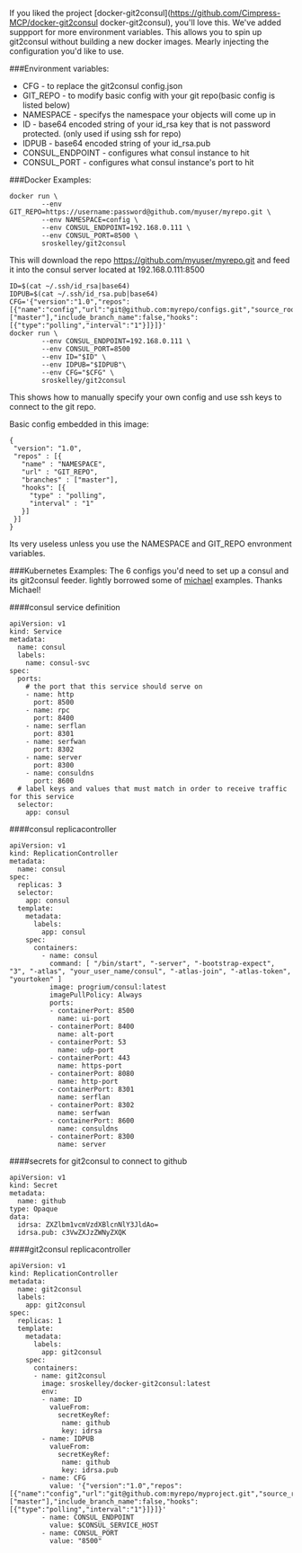If you liked the project [docker-git2consul](https://github.com/Cimpress-MCP/docker-git2consul docker-git2consul), you'll love this. We've added suppport for more environment variables. This allows you to spin up git2consul without building a new docker images. Mearly injecting the configuration you'd like to use.

###Environment variables:
*   CFG       - to replace the git2consul config.json  
*   GIT_REPO  - to modify basic config with your git repo(basic config is listed below)  
*   NAMESPACE - specifys the namespace your objects will come up in  
*   ID        - base64 encoded string of your id_rsa key that is not password protected. (only used if using ssh for repo)  
*   IDPUB     - base64 encoded string of your id_rsa.pub  
*   CONSUL_ENDPOINT - configures what consul instance to hit  
*   CONSUL_PORT - configures what consul instance's port to hit  


###Docker Examples:
```
docker run \
        --env GIT_REPO=https://username:password@github.com/myuser/myrepo.git \
        --env NAMESPACE=config \
        --env CONSUL_ENDPOINT=192.168.0.111 \
        --env CONSUL_PORT=8500 \
        sroskelley/git2consul
```
This will download the repo https://github.com/myuser/myrepo.git and feed it into the consul server located at 192.168.0.111:8500

```
ID=$(cat ~/.ssh/id_rsa|base64)
IDPUB=$(cat ~/.ssh/id_rsa.pub|base64)
CFG='{"version":"1.0","repos":[{"name":"config","url":"git@github.com:myrepo/configs.git","source_root":"dev","mountpoint":"","branches":["master"],"include_branch_name":false,"hooks":[{"type":"polling","interval":"1"}]}]}'
docker run \
        --env CONSUL_ENDPOINT=192.168.0.111 \
        --env CONSUL_PORT=8500
        --env ID="$ID" \
        --env IDPUB="$IDPUB"\
        --env CFG="$CFG" \
        sroskelley/git2consul
```
This shows how to manually specify your own config and use ssh keys to connect to the git repo. 


Basic config embedded in this image:
```
{
 "version": "1.0",
 "repos" : [{
   "name" : "NAMESPACE",
   "url" : "GIT_REPO",
   "branches" : ["master"],
   "hooks": [{
     "type" : "polling",
     "interval" : "1"
   }]
 }]
}
```
Its very useless unless you use the NAMESPACE and GIT_REPO envronment variables. 

###Kubernetes Examples:
The 6 configs you'd need to set up a consul and its git2consul feeder. lightly borrowed some of [michael](http://www.devoperandi.com/deploying-consul-in-kubernetes/ "michael's") examples. Thanks Michael!

####consul service definition
```
apiVersion: v1
kind: Service
metadata:
  name: consul
  labels:
    name: consul-svc
spec:
  ports:
    # the port that this service should serve on
    - name: http
      port: 8500
    - name: rpc
      port: 8400
    - name: serflan
      port: 8301
    - name: serfwan
      port: 8302
    - name: server
      port: 8300
    - name: consuldns
      port: 8600
  # label keys and values that must match in order to receive traffic for this service
  selector:
    app: consul
```

####consul replicacontroller
```
apiVersion: v1
kind: ReplicationController
metadata:
  name: consul
spec:
  replicas: 3
  selector:
    app: consul
  template:
    metadata:
      labels:
        app: consul
    spec:
      containers:
        - name: consul
          command: [ "/bin/start", "-server", "-bootstrap-expect", "3", "-atlas", "your_user_name/consul", "-atlas-join", "-atlas-token", "yourtoken" ]
          image: progrium/consul:latest
          imagePullPolicy: Always
          ports:
          - containerPort: 8500
            name: ui-port
          - containerPort: 8400
            name: alt-port
          - containerPort: 53
            name: udp-port
          - containerPort: 443
            name: https-port
          - containerPort: 8080
            name: http-port
          - containerPort: 8301
            name: serflan
          - containerPort: 8302
            name: serfwan
          - containerPort: 8600
            name: consuldns
          - containerPort: 8300
            name: server
```

####secrets for git2consul to connect to github
```
apiVersion: v1
kind: Secret
metadata:
  name: github
type: Opaque
data:
  idrsa: ZXZlbm1vcmVzdXBlcnNlY3JldAo=
  idrsa.pub: c3VwZXJzZWNyZXQK
```

####git2consul replicacontroller
```
apiVersion: v1
kind: ReplicationController
metadata:
  name: git2consul
  labels:
    app: git2consul
spec:
  replicas: 1
  template:
    metadata:
      labels:
        app: git2consul
    spec:
      containers:
      - name: git2consul
        image: sroskelley/docker-git2consul:latest
        env:
        - name: ID
          valueFrom:
            secretKeyRef:
             name: github
             key: idrsa
        - name: IDPUB
          valueFrom:
            secretKeyRef:
             name: github
             key: idrsa.pub
        - name: CFG
          value: '{"version":"1.0","repos":[{"name":"config","url":"git@github.com:myrepo/myproject.git","source_root":"dev","mountpoint":"","branches":["master"],"include_branch_name":false,"hooks":[{"type":"polling","interval":"1"}]}]}'
        - name: CONSUL_ENDPOINT
          value: $CONSUL_SERVICE_HOST
        - name: CONSUL_PORT
          value: "8500"
```
